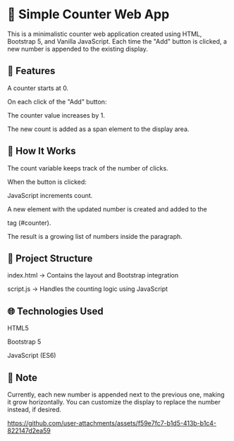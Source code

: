 # 🔢 Simple Counter Web App
This is a minimalistic counter web application created using HTML, Bootstrap 5, and Vanilla JavaScript. Each time the "Add" button is clicked, a new number is appended to the existing display.

## 🚀 Features
A counter starts at 0.

On each click of the "Add" button:

The counter value increases by 1.

The new count is added as a span element to the display area.

## 🧠 How It Works
The count variable keeps track of the number of clicks.

When the button is clicked:

JavaScript increments count.

A new <span> element with the updated number is created and added to the <p> tag (#counter).

The result is a growing list of numbers inside the paragraph.

## 📁 Project Structure
index.html      → Contains the layout and Bootstrap integration

script.js       → Handles the counting logic using JavaScript

## 🌐 Technologies Used
HTML5

Bootstrap 5

JavaScript (ES6)

## 📌 Note

Currently, each new number is appended next to the previous one, making it grow horizontally. You can customize the display to replace the number instead, if desired.


https://github.com/user-attachments/assets/f59e7fc7-b1d5-413b-b1c4-822147d2ea59



